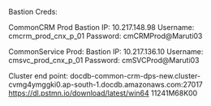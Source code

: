 Bastion Creds:

CommonCRM Prod
Bastion IP: 10.217.148.98
Username: cmcrm_prod_cnx_p_01
Password: cmCRMProd@Maruti03


CommonService Prod:
Bastion IP: 10.217.136.10
Username: cmsvc_prod_cnx_p_01
Password: cmSVCProd@Maruti03


Cluster end point: docdb-common-crm-dps-new.cluster-cvmg4ymggki0.ap-south-1.docdb.amazonaws.com:27017
https://dl.pstmn.io/download/latest/win64
11241M68K00
